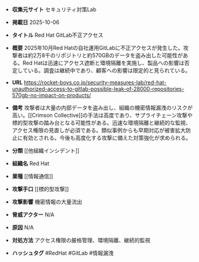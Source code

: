 - **収集元サイト**
セキュリティ対策Lab

- **掲載日**
2025-10-06

- **タイトル**
Red Hat GitLab不正アクセス

- **概要**
2025年10月Red Hatの自社運用GitLabに不正アクセスが発生した。攻撃者は約2万8千のリポジトリと約570GBのデータを盗み出した可能性がある。Red Hatは迅速にアクセス遮断と環境隔離を実施し、製品への影響は否定している。調査は継続中であり、顧客への影響は限定的と見られている。

- **URL**
https://rocket-boys.co.jp/security-measures-lab/red-hat-unauthorized-access-to-gitlab-possible-leak-of-28000-repositories-570gb-no-impact-on-products/

- **備考**
攻撃者は大量の内部データを盗み出し、組織の機密情報漏洩のリスクが高い。[[Crimson Collective]]の手法は高度であり、サプライチェーン攻撃や標的型攻撃の踏み台となる可能性がある。迅速な環境隔離と継続的な監視、アクセス権限の見直しが必須である。類似事例からも早期対応が被害拡大防止に有効とされる。今後も高度化する攻撃に備えた対策強化が求められる。

- **分類**
[[他組織インシデント]]

- **組織名**
Red Hat

- **業種**
[[情報通信]]

- **攻撃手口**
[[標的型攻撃]]

- **攻撃影響**
機密情報の大量流出

- **脅威アクター**
N/A

- **原因**
N/A

- **対処方法**
アクセス権限の厳格管理、環境隔離、継続的監視

- **ハッシュタグ**
#RedHat #GitLab #情報漏洩
